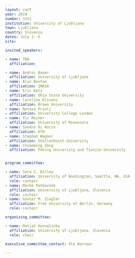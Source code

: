 ```yaml
---
layout: conf
year: 2019
number: 31st
institution: University of Ljubljana
town: Ljubljana
country: Slovenia
dates: July 1--5
site: 

invited_speakers:

- name: TBA
  affiliation: 

- name: Andrej Bauer
  affiliation: University of Ljubljana
- name: Alin Bostan
  affiliation: INRIA
- name: Eric Katz
  affiliation: Ohio State University
- name: Caroline Klivans
  affiliation: Brown University
- name: Natasa Przulj
- affiliation: University College London
- name: Vic Reiner
  affiliation: University of Minnesota
- name: Sandra Di Rocco
  affiliation: KTH
- name: Stephan Wagner
  affiliation: Stellenbosch University
- name: Chuanming Zong
  affiliation: Peking University and Tianjin University


program_committee:

- name: Sara C. Billey
  affiliation: University of Washington, Seattle, WA, USA
  role: cochair
- name: Marko Petkovšek
  affiliation: University of Ljubljana, Slovenia
  role: cochair
- name: Günter M. Ziegler
  affiliation: Free University of Berlin, Germany
  role: cochair

organizing_committee:

- name: Matjaž Konvalinka
  affiliation: University of Ljubljana, Slovenia
  role: chair

executive_committee_contact: Ole Warnaar

---
```

